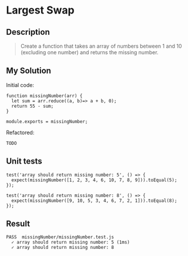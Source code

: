 # Largest Swap

## Description

>Create a function that takes an array of numbers between 1 and 10 (excluding one number) and returns the missing number.

## My Solution

Initial code:

```
function missingNumber(arr) {
  let sum = arr.reduce((a, b)=> a + b, 0);
  return 55 - sum;
}

module.exports = missingNumber;
```

Refactored:

```
TODO
```
## Unit tests

```
test('array should return missing number: 5', () => {
  expect(missingNumber([1, 2, 3, 4, 6, 10, 7, 8, 9])).toEqual(5);
});

test('array should return missing number: 8', () => {
  expect(missingNumber([9, 10, 5, 3, 4, 6, 7, 2, 1])).toEqual(8);
});
```
## Result

```
PASS  missingNumber/missingNumber.test.js
  ✓ array should return missing number: 5 (1ms)
  ✓ array should return missing number: 8
```
